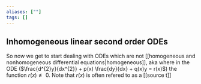 ```yaml
---
aliases: [""]
tags: []
---
```


## Inhomogeneous linear second order ODEs

So now we get to start dealing with ODEs which are not [[homogeneous and nonhomogeneous differential equations|homogeneous]], aka where in the ODE ($\frac{d^{2}y}{dx^{2}} + p(x) \frac{dy}{dx} + q(x)y = r(x)$) the function $r(x) \not\equiv 0$. 
Note that $r(x)$ is often refered to as a [[source t]]

